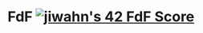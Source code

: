 # FdF [![jiwahn's 42 FdF Score](https://badge42.vercel.app/api/v2/cl5mpp96a00400amd35y6oqy6/project/2774069)](https://github.com/JaeSeoKim/badge42)
